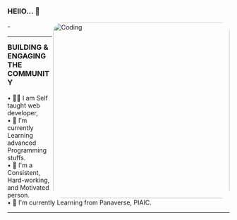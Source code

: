 ### HEllO... 👋
<img align="right" alt="Coding" width="400" style="border-radius:20px;"
	src="https://images&cd=vfe&opi=89978449&ved=0CBIQjRxqFwoTCLCbk5vu8YQDFQAAAAAdAAAAABAK/gif3.gif"/>
-<hr>
<h3 style="margin-top: 4px;">BUILDING & ENGAGING THE COMMUNITY</h3>
• 💪🏻 I am Self taught web developer,<br>
• 🌱 I’m currently Learning advanced Programming stuffs.<br> 
• 🚀 I'm a Consistent, Hard-working, and Motivated person.<br> 
• 📗 I'm currently Learning from Panaverse, PIAIC.<br>
<hr>
